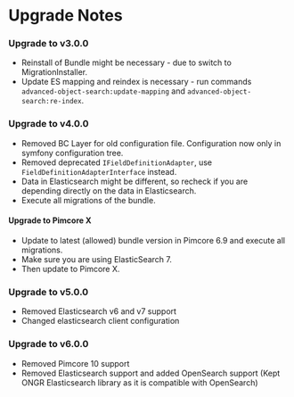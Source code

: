 # Upgrade Notes

### Upgrade to v3.0.0
- Reinstall of Bundle might be necessary - due to switch to MigrationInstaller.
- Update ES mapping and reindex is necessary - run commands `advanced-object-search:update-mapping` and `advanced-object-search:re-index`.

### Upgrade to v4.0.0
- Removed BC Layer for old configuration file. Configuration now only in symfony configuration tree.
- Removed deprecated `IFieldDefinitionAdapter`, use `FieldDefinitionAdapterInterface` instead. 
- Data in Elasticsearch might be different, so recheck if you are depending directly on the data in Elasticsearch.
- Execute all migrations of the bundle.

#### Upgrade to Pimcore X
- Update to latest (allowed) bundle version in Pimcore 6.9 and execute all migrations.
- Make sure you are using ElasticSearch 7. 
- Then update to Pimcore X.

### Upgrade to v5.0.0
- Removed Elasticsearch v6 and v7 support
- Changed elasticsearch client configuration

### Upgrade to v6.0.0
- Removed Pimcore 10 support
- Removed Elasticsearch support and added OpenSearch support (Kept ONGR Elasticsearch library as it is compatible with OpenSearch)
